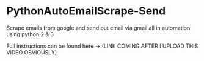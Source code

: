# PythonAutoEmailScrape-Send
Scrape emails from google and send out email via gmail all in automation using python 2 &amp; 3

Full instructions can be found here -> (LINK COMING AFTER I UPLOAD THIS VIDEO OBVIOUSLY)
